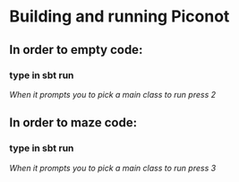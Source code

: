 # Building and running Piconot
## In order to empty code:
### type in sbt run
_When it prompts you to pick a main class to run press 2_

## In order to maze code:
### type in sbt run
_When it prompts you to pick a main class to run press 3_